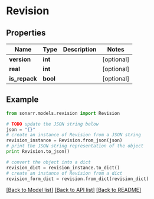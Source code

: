 # Revision


## Properties
Name | Type | Description | Notes
------------ | ------------- | ------------- | -------------
**version** | **int** |  | [optional] 
**real** | **int** |  | [optional] 
**is_repack** | **bool** |  | [optional] 

## Example

```python
from sonarr.models.revision import Revision

# TODO update the JSON string below
json = "{}"
# create an instance of Revision from a JSON string
revision_instance = Revision.from_json(json)
# print the JSON string representation of the object
print Revision.to_json()

# convert the object into a dict
revision_dict = revision_instance.to_dict()
# create an instance of Revision from a dict
revision_form_dict = revision.from_dict(revision_dict)
```
[[Back to Model list]](../README.md#documentation-for-models) [[Back to API list]](../README.md#documentation-for-api-endpoints) [[Back to README]](../README.md)


